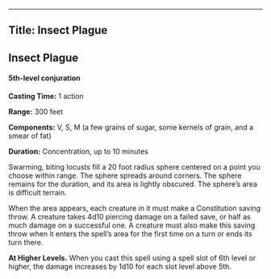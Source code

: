-------------------------
Title: Insect Plague
-------------------------

## Insect Plague

#### 5th-level conjuration


**Casting Time:** 1 action

**Range:** 300 feet

**Components:** V, S, M (a few grains of sugar, some kernels
of grain, and a smear of fat)

**Duration:** Concentration, up to 10 minutes


Swarming, biting locusts fill a 20 foot radius sphere centered on
a point you choose within range. The sphere spreads around corners. The
sphere remains for the duration, and its area is lightly obscured. The
sphere’s area is difficult terrain.

When the area appears, each creature in it must make a Constitution
saving throw. A creature takes 4d10 piercing damage on a failed save, or
half as much damage on a successful one. A creature must also make this
saving throw when it enters the spell’s area for the first time on a
turn or ends its turn there.

**At Higher Levels.** When you cast this spell using a spell
slot of 6th level or higher, the damage increases by 1d10 for each slot
level above 5th.


